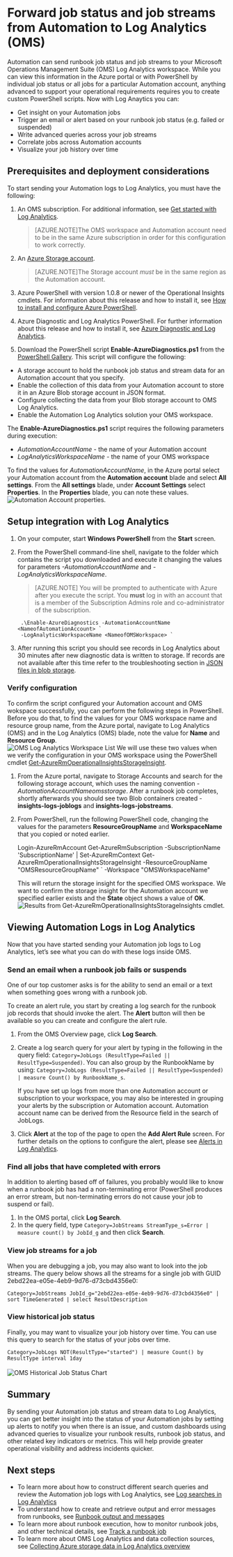 <properties
    pageTitle="Forward job status and job streams from Automation to Log Analytics (OMS) | Microsoft Azure"
    description="This article demonstrates how to send job status and runbook job streams to Microsoft Operations Management Suite Log Analytics to deliver additional insight and management."
    services="automation"
    documentationCenter=""
    authors="MGoedtel"
    manager="jwhit"
    editor="tysonn" />
<tags
    ms.service="automation"
    ms.devlang="na"
    ms.topic="article"
    ms.tgt_pltfrm="na"
    ms.workload="infrastructure-services"
    ms.date="08/08/2016"
    ms.author="magoedte" />

# Forward job status and job streams from Automation to Log Analytics (OMS)

Automation can send runbook job status and job streams to your Microsoft Operations Management Suite (OMS) Log Analytics workspace.  While you can view this information in the Azure portal or with PowerShell by individual job status or all jobs for a particular Automation account, anything advanced to support your operational requirements requires you to create custom PowerShell scripts.  Now with Log Anaytics you can:

- Get insight on your Automation jobs 
- Trigger an email or alert based on your runbook job status (e.g. failed or suspended) 
- Write advanced queries across your job streams 
- Correlate jobs across Automation accounts 
- Visualize your job history over time     

## Prerequisites and deployment considerations

To start sending your Automation logs to Log Analytics, you must have the following:

1. An OMS subscription. For additional information, see [Get started with Log Analytics](../log-analytics/log-analytics-get-started.md).  

    >[AZURE.NOTE]The OMS workspace and Automation account need to be in the same Azure subscription in order for this configuration to work correctly. 
  
2. An [Azure Storage account](../storage/storage-create-storage-account.md).  
   
    >[AZURE.NOTE]The Storage account *must* be in the same region as the Automation account. 
 
3. Azure PowerShell with version 1.0.8 or newer of the Operational Insights cmdlets. For information about this release and how to install it, see [How to install and configure Azure PowerShell](../powershell-install-configure.md).
4. Azure Diagnostic and Log Analytics PowerShell.  For further information about this release and how to install it, see [Azure Diagnostic and Log Analytics](https://www.powershellgallery.com/packages/AzureDiagnosticsAndLogAnalytics/0.1).  
5. Download the PowerShell script **Enable-AzureDiagnostics.ps1** from the [PowerShell Gallery](https://www.powershellgallery.com/packages/Enable-AzureDiagnostics/1.0/DisplayScript). This script will configure the following:
 - A storage account to hold the runbook job status and stream data for an Automation account that you specify.
 - Enable the collection of this data from your Automation account to store it in an Azure Blob storage account in JSON format.
 - Configure collecting the data from your Blob storage account to OMS Log Analytics.
 - Enable the Automation Log Analytics solution your OMS workspace.   

The **Enable-AzureDiagnostics.ps1** script requires the following parameters during execution:

- *AutomationAccountName* - the name of your Automation account
- *LogAnalyticsWorkspaceName* - the name of your OMS workspace

To find the values for *AutomationAccountName*, in the Azure portal select your Automation account from the **Automation account** blade and select **All settings**.  From the **All settings** blade, under **Account Settings** select **Properties**.  In the **Properties** blade, you can note these values.<br> ![Automation Account properties](media/automation-manage-send-joblogs-log-analytics/automation-account-properties.png).


## Setup integration with Log Analytics

1. On your computer, start **Windows PowerShell** from the **Start** screen.  
2. From the PowerShell command-line shell, navigate to the folder which contains the script you downloaded and execute it changing the values for parameters *-AutomationAccountName* and *-LogAnalyticsWorkspaceName*.

    >[AZURE.NOTE] You will be prompted to authenticate with Azure after you execute the script.  You **must** log in with an account that is a member of the Subscription Admins role and co-administrator of the subscription.   
    
        .\Enable-AzureDiagnostics -AutomationAccountName <NameofAutomationAccount> `
        -LogAnalyticsWorkspaceName <NameofOMSWorkspace> `

3. After running this script you should see records in Log Analytics about 30 minutes after new diagnostic data is written to storage.  If records are not available after this time refer to the troubleshooting section in [JSON files in blob storage](../log-analytics/log-analytics-azure-storage-json.md#troubleshooting-configuration-for-azure-diagnostics-written-to-blob-in-json).

### Verify configuration

To confirm the script configured your Automation account and OMS wokspace successfully, you can perform the following steps in PowerShell.  Before you do that, to find the values for your OMS workspace name and resource group name, from the Azure portal, navigate to Log Analytics (OMS) and in the Log Analytics (OMS) blade, note the value for **Name** and **Resource Group**.<br> ![OMS Log Analytics Workspace List](media/automation-manage-send-joblogs-log-analytics/oms-la-workspaces-list-blade.png)  We will use these two values when we verify the configuration in your OMS workspace using the PowerShell cmdlet [Get-AzureRmOperationalInsightsStorageInsight](https://msdn.microsoft.com/library/mt603567.aspx).

1.  From the Azure portal, navigate to Storage Accounts and search for the following storage account, which uses the naming convention - *AutomationAccountNameomsstorage*.  After a runbook job completes, shortly afterwards you should see two Blob containers created - **insights-logs-joblogs** and **insights-logs-jobstreams**.  

2.  From PowerShell, run the following PowerShell code, changing the values for the parameters **ResourceGroupName** and **WorkspaceName** that you copied or noted earlier.  

    Login-AzureRmAccount
    Get-AzureRmSubscription -SubscriptionName 'SubscriptionName' | Set-AzureRmContext
    Get-AzureRmOperationalInsightsStorageInsight -ResourceGroupName "OMSResourceGroupName" `
    -Workspace "OMSWorkspaceName" 

    This will return the storage insight for the specified OMS workspace.  We want to confirm the storage insight for the  Automation account we specified earlier exists and the **State** object shows a value of **OK**.<br> ![Results from Get-AzureRmOperationalInsightsStorageInsights cmdlet](media/automation-manage-send-joblogs-log-analytics/automation-posh-getstorageinsights-results.png).

## Viewing Automation Logs in Log Analytics 

Now that you have started sending your Automation job logs to Log Analytics, let’s see what you can do with these logs inside OMS.   

### Send an email when a runbook job fails or suspends 

One of our top customer asks is for the ability to send an email or a text when something goes wrong with a runbook job.   

To create an alert rule, you start by creating a log search for the runbook job records that should invoke the alert.  The **Alert** button will then be available so you can create and configure the alert rule.

1.	From the OMS Overview page, click **Log Search**.
2.	Create a log search query for your alert by typing in the following in the query field:  `Category=JobLogs (ResultType=Failed || ResultType=Suspended)`.  You can also group by the RunbookName by using: `Category=JobLogs (ResultType=Failed || ResultType=Suspended) | measure Count() by RunbookName_s`.   
  
    If you have set up logs from more than one Automation account or subscription to your workspace, you may also be interested in grouping your alerts by the subscription or Automation account.  Automation account name can be derived from the Resource field in the search of JobLogs.  

3.	Click **Alert** at the top of the page to open the **Add Alert Rule** screen.  For further details on the options to configure the alert, please see [Alerts in Log Analytics](../log-analytics/log-analytics-alerts.md#creating-an-alert-rule).

### Find all jobs that have completed with errors 

In addition to alerting based off of failures, you probably would like to know when a runbook job has had a non-terminating error (PowerShell produces an error stream, but non-terminating errors do not cause your job to suspend or fail).    

1. In the OMS portal, click **Log Search**.
2. In the query field, type `Category=JobStreams StreamType_s=Error | measure count() by JobId_g` and then click **Search**.


### View job streams for a job  

When you are debugging a job, you may also want to look into the job streams.  The query below shows all the streams for a single job with GUID  2ebd22ea-e05e-4eb9-9d76-d73cbd4356e0:   

`Category=JobStreams JobId_g="2ebd22ea-e05e-4eb9-9d76-d73cbd4356e0" | sort TimeGenerated | select ResultDescription` 

### View historical job status 

Finally, you may want to visualize your job history over time.  You can use this query to search for the status of your jobs over time. 

`Category=JobLogs NOT(ResultType="started") | measure Count() by ResultType interval 1day`  
<br> ![OMS Historical Job Status Chart](media/automation-manage-send-joblogs-log-analytics/historical-job-status-chart.png)<br>

## Summary

By sending your Automation job status and stream data to Log Analytics, you can get better insight into the status of your Automation jobs by setting up alerts to notify you when there is an issue, and custom dashboards using advanced queries to visualize your runbook results, runbook job status, and other related key indicators or metrics.  This will help provide greater operational visibility and address incidents quicker.  


## Next steps

- To learn more about how to construct different search queries and review the Automation job logs with Log Analytics, see [Log searches in Log Analytics](../log-analytics/log-analytics-log-searches.md)
- To understand how to create and retrieve output and error messages from runbooks, see [Runbook output and messages](automation-runbook-output-and-messages.md) 
- To learn more about runbook execution, how to monitor runbook jobs, and other technical details, see [Track a runbook job](automation-runbook-execution.md)
- To learn more about OMS Log Analytics and data collection sources, see [Collecting Azure storage data in Log Analytics overview](../log-analytics/log-analytics-azure-storage.md)